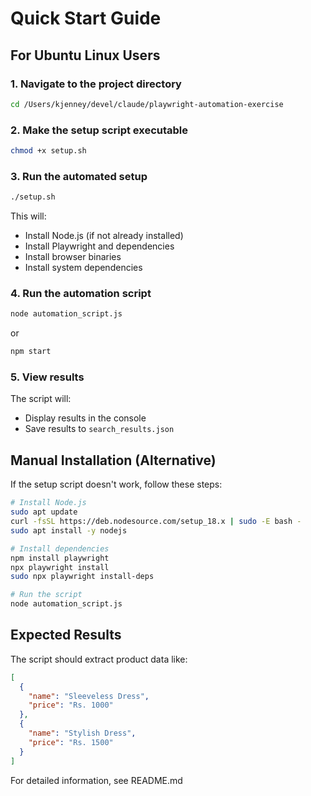 # Quick Start Guide

## For Ubuntu Linux Users

### 1. Navigate to the project directory
```bash
cd /Users/kjenney/devel/claude/playwright-automation-exercise
```

### 2. Make the setup script executable
```bash
chmod +x setup.sh
```

### 3. Run the automated setup
```bash
./setup.sh
```

This will:
- Install Node.js (if not already installed)
- Install Playwright and dependencies
- Install browser binaries
- Install system dependencies

### 4. Run the automation script
```bash
node automation_script.js
```
or
```bash
npm start
```

### 5. View results
The script will:
- Display results in the console
- Save results to `search_results.json`

## Manual Installation (Alternative)

If the setup script doesn't work, follow these steps:

```bash
# Install Node.js
sudo apt update
curl -fsSL https://deb.nodesource.com/setup_18.x | sudo -E bash -
sudo apt install -y nodejs

# Install dependencies
npm install playwright
npx playwright install
sudo npx playwright install-deps

# Run the script
node automation_script.js
```

## Expected Results

The script should extract product data like:
```json
[
  {
    "name": "Sleeveless Dress",
    "price": "Rs. 1000"
  },
  {
    "name": "Stylish Dress",
    "price": "Rs. 1500"
  }
]
```

For detailed information, see README.md